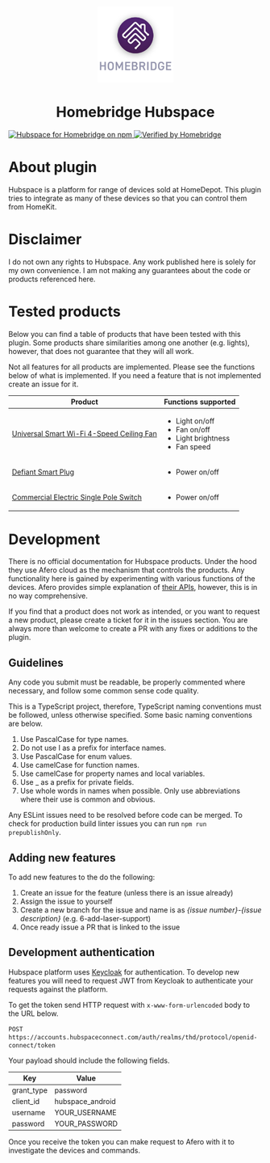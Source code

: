 <p align="center">
    <img src="https://github.com/homebridge/branding/raw/latest/logos/homebridge-wordmark-logo-vertical.png" width="150" style="max-width: 100%;">
</p>

<span align="center">
  
  # Homebridge Hubspace
  
  <a href="https://www.npmjs.com/homebridge-hubspace">
    <img src="https://img.shields.io/npm/v/homebridge-hubspace.svg?logo=npm&logoColor=fff&label=NPM+package&color=limegreen" alt="Hubspace for Homebridge on npm" />
  </a>
  
  <a href="https://github.com/homebridge/homebridge/wiki/Verified-Plugins">
    <img title="Verified by Homebridge" src="https://badgen.net/badge/homebridge/verified/purple"/>
  </a>
  
</span>

# About plugin
Hubspace is a platform for range of devices sold at HomeDepot. This plugin tries to integrate as many of these devices so that you can control them from HomeKit.

# Disclaimer
I do not own any rights to Hubspace. Any work published here is solely for my own convenience. I am not making any guarantees about the code or products referenced here.

# Tested products
Below you can find a table of products that have been tested with this plugin. Some products share similarities among one another (e.g. lights), however, that does not guarantee that they will all work.

Not all features for all products are implemented. Please see the functions below of what is implemented. If you need a feature that is not implemented create an issue for it.

| Product | Functions supported |
| --- | --- |
| [Universal Smart Wi-Fi 4-Speed Ceiling Fan](https://www.homedepot.com/p/Hampton-Bay-Universal-Smart-Wi-Fi-4-Speed-Ceiling-Fan-White-Remote-Control-For-Use-Only-With-AC-Motor-Fans-Powered-by-Hubspace-76278/315169181?) | <ul><li>Light on/off</li><li>Fan on/off</li><li>Light brightness</li><li>Fan speed</li></ul> |
| [Defiant Smart Plug](https://www.homedepot.com/p/Defiant-15-Amp-120-Volt-Smart-Wi-Fi-Bluetooth-Plug-with-1-Outlet-Powered-by-Hubspace-HPPA11AWB/315636834) | <ul><li>Power on/off</li></ul> |
| [Commercial Electric Single Pole Switch](https://www.homedepot.com/p/Commercial-Electric-15-Amp-Single-Pole-White-Smart-Light-Switch-with-Wi-Fi-and-Bluetooth-Technology-Powered-by-Hubspace-1-Pack-HPSA11CWB/320313682) | <ul><li>Power on/off</li></ul> |

# Development
There is no official documentation for Hubspace products. Under the hood they use Afero cloud as the mechanism that controls the products. Any functionality here is gained by experimenting with various functions of the devices. Afero provides simple explanation of [their APIs](https://developer.afero.io/API-DeviceEndpoints), however, this is in no way comprehensive.

If you find that a product does not work as intended, or you want to request a new product, please create a ticket for it in the issues section. You are always more than welcome to create a PR with any fixes or additions to the plugin.

## Guidelines

Any code you submit must be readable, be properly commented where necessary, and follow some common sense code quality.

This is a TypeScript project, therefore, TypeScript naming conventions must be followed, unless otherwise specified. Some basic naming conventions are below.

1. Use PascalCase for type names.
1. Do not use I as a prefix for interface names.
1. Use PascalCase for enum values.
1. Use camelCase for function names.
1. Use camelCase for property names and local variables.
1. Use _ as a prefix for private fields.
1. Use whole words in names when possible. Only use abbreviations where their use is common and obvious.

Any ESLint issues need to be resolved before code can be merged. To check for production build linter issues you can run `npm run prepublishOnly`.

## Adding new features
To add new features to the do the following:
1. Create an issue for the feature (unless there is an issue already)
1. Assign the issue to yourself
1. Create a new branch for the issue and name is as _{issue number}-{issue description}_ (e.g. 6-add-laser-support)
1. Once ready issue a PR that is linked to the issue

## Development authentication
Hubspace platform uses [Keycloak](https://www.keycloak.org) for authentication. To develop new features you will need to request JWT from Keycloak to authenticate your requests against the platform.

To get the token send HTTP request with `x-www-form-urlencoded` body to the URL below.
```
POST https://accounts.hubspaceconnect.com/auth/realms/thd/protocol/openid-connect/token
```

Your payload should include the following fields.

| Key | Value |
| --- | --- |
| grant_type | password |
| client_id | hubspace_android |
| username | YOUR_USERNAME |
| password | YOUR_PASSWORD |

Once you receive the token you can make request to Afero with it to investigate the devices and commands.

